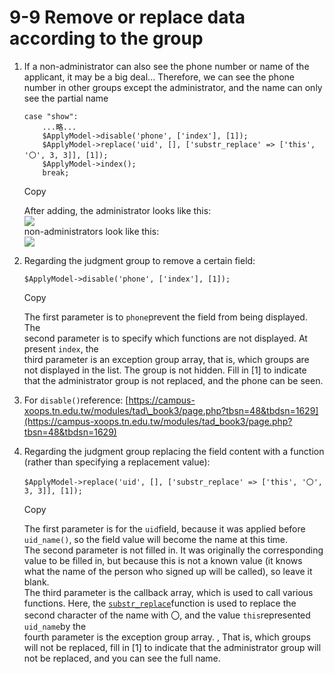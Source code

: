 # 9-9 Remove or replace data according to the group

1. If a non-administrator can also see the phone number or name of the applicant, it may be a big deal... Therefore, we can see the phone number in other groups except the administrator, and the name can only see the partial name

   ```text
   case "show":
       ...略...
       $ApplyModel->disable('phone', ['index'], [1]);
       $ApplyModel->replace('uid', [], ['substr_replace' => ['this', '〇', 3, 3]], [1]);
       $ApplyModel->index();
       break;
   ```

   Copy

   After adding, the administrator looks like this:  
   ![](https://campus-xoops.tn.edu.tw/uploads/tad_book3/image/47/%E7%81%AB%E7%8B%90%E6%88%AA%E5%9B%BE_2020-06-01T14-54-23.691Z.png)  
   non-administrators look like this:  
   ![](https://campus-xoops.tn.edu.tw/uploads/tad_book3/image/47/Screenshot_2020-06-01%20XOOPS%20%E8%BC%95%E9%AC%86%E6%9E%B6%20-%20%E6%B4%BB%E5%8B%95%E5%A0%B1%E5%90%8D.png)

2. Regarding the judgment group to remove a certain field:

   ```text
   $ApplyModel->disable('phone', ['index'], [1]);
   ```

   Copy

   The first parameter is to `phone`prevent the field from being displayed. The  
   second parameter is to specify which functions are not displayed. At present `index`, the  
   third parameter is an exception group array, that is, which groups are not displayed in the list. The group is not hidden. Fill in \[1\] to indicate that the administrator group is not replaced, and the phone can be seen.

3. For `disable()`reference: [https://campus-xoops.tn.edu.tw/modules/tad\_book3/page.php?tbsn=48&tbdsn=1629](https://campus-xoops.tn.edu.tw/modules/tad_book3/page.php?tbsn=48&tbdsn=1629)
4. Regarding the judgment group replacing the field content with a function \(rather than specifying a replacement value\):

   ```text
   $ApplyModel->replace('uid', [], ['substr_replace' => ['this', '〇', 3, 3]], [1]);
   ```

   Copy

   The first parameter is for the `uid`field, because it was applied before `uid_name()`, so the field value will become the name at this time.  
   The second parameter is not filled in. It was originally the corresponding value to be filled in, but because this is not a known value \(it knows what the name of the person who signed up will be called\), so leave it blank.  
   The third parameter is the callback array, which is used to call various functions. Here, the [`substr_replace`](https://www.w3school.com.cn/php/func_string_substr_replace.asp)function is used to replace the second character of the name with 〇, and the value `this`represented `uid_name`by the  
   fourth parameter is the exception group array. , That is, which groups will not be replaced, fill in \[1\] to indicate that the administrator group will not be replaced, and you can see the full name.

